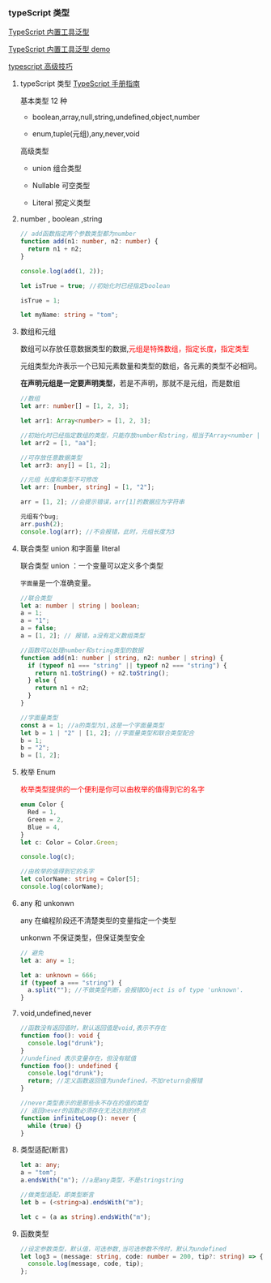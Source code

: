 ### typeScript 类型

[TypeScript 内置工具泛型](https://github.com/chenxiaochun/blog/issues/67)

[TypeScript 内置工具泛型 demo](./typeScript内置工具泛型.ts)

[typescript 高级技巧](https://shanyue.tech/post/ts-tips.html#_03-condition-type)

1. typeScript 类型
   [TypeScript 手册指南](https://www.tslang.cn/docs/handbook/basic-types.html)

   基本类型 12 种

   - boolean,array,null,string,undefined,object,number

   - enum,tuple(元组),any,never,void

   高级类型

   - union 组合类型

   - Nullable 可空类型

   - Literal 预定义类型

2. number , boolean ,string

   ```typescript
   // add函数指定两个参数类型都为number
   function add(n1: number, n2: number) {
     return n1 + n2;
   }

   console.log(add(1, 2));

   let isTrue = true; //初始化时已经指定boolean

   isTrue = 1;

   let myName: string = "tom";
   ```

3. 数组和元组

   数组可以存放任意数据类型的数据,<font color="red">元组是特殊数组，指定长度，指定类型</font>

   元组类型允许表示一个已知元素数量和类型的数组，各元素的类型不必相同。

   **在声明元组是一定要声明类型**，若是不声明，那就不是元组，而是数组

   ```typescript
   //数组
   let arr: number[] = [1, 2, 3];

   let arr1: Array<number> = [1, 2, 3];

   //初始化时已经指定数组的类型，只能存放number和string，相当于Array<number | string>
   let arr2 = [1, "aa"];

   //可存放任意数据类型
   let arr3: any[] = [1, 2];
   ```

   ```typescript
   //元组 长度和类型不可修改
   let arr: [number, string] = [1, "2"];

   arr = [1, 2]; //会提示错误，arr[1]的数据应为字符串

   元组有个bug;
   arr.push(2);
   console.log(arr); //不会报错，此时，元组长度为3
   ```

4. 联合类型 union 和字面量 literal

   联合类型 union ：一个变量可以定义多个类型

   `字面量`是一个准确变量。

   ```typescript
   //联合类型
   let a: number | string | boolean;
   a = 1;
   a = "1";
   a = false;
   a = [1, 2]; // 报错，a没有定义数组类型

   //函数可以处理number和string类型的数据
   function add(n1: number | string, n2: number | string) {
     if (typeof n1 === "string" || typeof n2 === "string") {
       return n1.toString() + n2.toString();
     } else {
       return n1 + n2;
     }
   }

   //字面量类型
   const a = 1; //a的类型为1,这是一个字面量类型
   let b = 1 | "2" | [1, 2]; //字面量类型和联合类型配合
   b = 1;
   b = "2";
   b = [1, 2];
   ```

5. 枚举 Enum

   <font color="red">枚举类型提供的一个便利是你可以由枚举的值得到它的名字</font>

   ```typescript
   enum Color {
     Red = 1,
     Green = 2,
     Blue = 4,
   }
   let c: Color = Color.Green;

   console.log(c);

   //由枚举的值得到它的名字
   let colorName: string = Color[5];
   console.log(colorName);
   ```

6. any 和 unkonwn

   any 在编程阶段还不清楚类型的变量指定一个类型

   unkonwn 不保证类型，但保证类型安全

   ```typescript
   // 避免
   let a: any = 1;

   let a: unknown = 666;
   if (typeof a === "string") {
     a.split(""); //不做类型判断，会报错Object is of type 'unknown'.
   }
   ```

7. void,undefined,never

   ```typescript
   //函数没有返回值时，默认返回值是void,表示不存在
   function foo(): void {
     console.log("drunk");
   }
   //undefined 表示变量存在，但没有赋值
   function foo(): undefined {
     console.log("drunk");
     return; //定义函数返回值为undefined，不加return会报错
   }

   //never类型表示的是那些永不存在的值的类型
   // 返回never的函数必须存在无法达到的终点
   function infiniteLoop(): never {
     while (true) {}
   }
   ```

8. 类型适配(断言)

   ```typescript
   let a: any;
   a = "tom";
   a.endsWith("m"); //a是any类型，不是stringstring

   //做类型适配，即类型断言
   let b = (<string>a).endsWith("m");

   let c = (a as string).endsWith("m");
   ```

9. 函数类型

   ```typescript
   //设定参数类型，默认值，可选参数,当可选参数不传时，默认为undefined
   let log3 = (message: string, code: number = 200, tip?: string) => {
     console.log(message, code, tip);
   };
   ```
